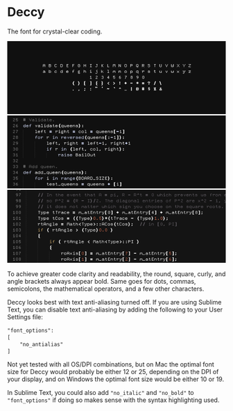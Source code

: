# Deccy

The font for crystal-clear coding.

![Deccy's characters](Preview/Characters.png)
![Deccy's characters](Preview/Code1.png)
![Deccy's characters](Preview/Code2.png)

To achieve greater code clarity and readability, the round, square, curly, and angle brackets always appear bold. Same goes for dots, commas, semicolons, the mathematical operators, and a few other characters.

Deccy looks best with text anti-aliasing turned off. If you are using Sublime Text, you can disable text anti-aliasing by adding the following to your User Settings file:

```
"font_options":
[
    "no_antialias"
]
```

Not yet tested with all OS/DPI combinations, but on Mac the optimal font size for Deccy would probably be either 12 or 25, depending on the DPI of your display, and on Windows the optimal font size would be either 10 or 19.

In Sublime Text, you could also add `"no_italic"` and `"no_bold"` to `"font_options"` if doing so makes sense with the syntax highlighting used.
